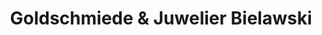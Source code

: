 ---
title: "Goldschmiede & Juwelier Bielawski"
url: /berlin/goldschmiede-und-juwelier-bielawski/
shop: Schmuck
---
